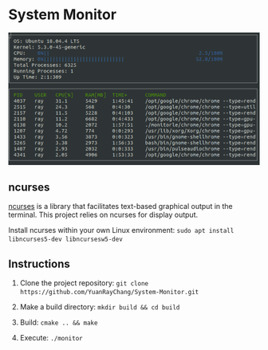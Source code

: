 # System Monitor

![System Monitor](images/monitor.png)

## ncurses
[ncurses](https://www.gnu.org/software/ncurses/) is a library that facilitates text-based graphical output in the terminal. This project relies on ncurses for display output.

Install ncurses within your own Linux environment: `sudo apt install libncurses5-dev libncursesw5-dev`

## Instructions

1. Clone the project repository: `git clone https://github.com/YuanRayChang/System-Monitor.git`

2. Make a build directory: `mkdir build && cd build`

3. Build: `cmake .. && make`

4. Execute: `./monitor`